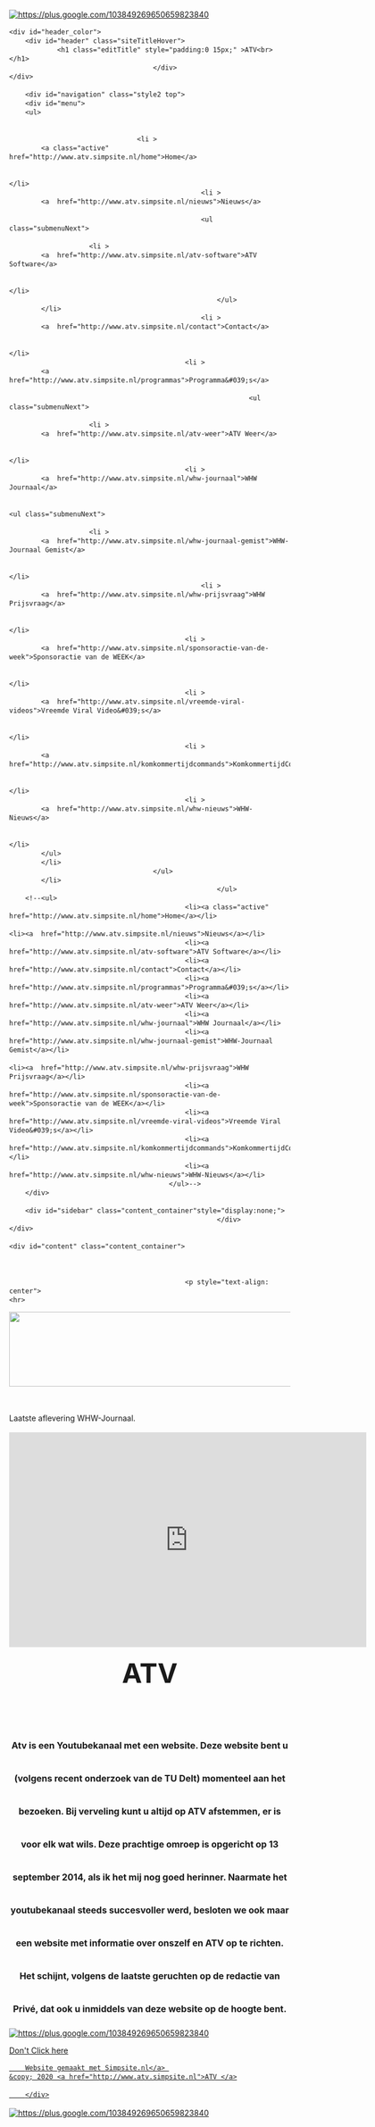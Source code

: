 <!DOCTYPE html PUBLIC "-//W3C//DTD XHTML 1.0 Strict//EN" "http://www.w3.org/TR/xhtml1/DTD/xhtml1-strict.dtd">
<html>
<head>
<meta http-equiv="content-type" content="text/html; charset=UTF-8">
<link rel="shortcut icon" href="favicon.ico">
<meta name="description" content="home">
<meta name="keywords" content="ATVHOME">

<script src='https://www.google.com/recaptcha/api.js'></script>

<p>
    <p>                                                                                                            <a href="https://goo.gl/IDQa3R">                                                    <img src="https://s2.googleusercontent.com/s2/favicons?domain=plus.google.com&amp;feature=youtube_channel" alt="https://plus.google.com/103849269650659823840" width="16" height="16" /></a>&nbsp;<a href="https://www.youtube.com/channel/UCQ0LzMkDh5XzOhaZgeCDn_A"><img src="http://aleshadrew.com/wp-content/uploads/2014/11/YouTube-Play-Button.png" alt="" width="26" height="17" /></a></p>
</p>
<link rel="icon" type="image/png" href="http://simpsite.nl/upload/115/116/Home/logoo.png">

<title>home</title>
<link rel="stylesheet" type="text/css" href="/media/css/editor/forms.css?v=245345" />

<link rel="stylesheet" type="text/css" href="/media/css/user-templates/1/style.css?v=245345" />
<link href="/media/css/editor/elements.css?v=245345" rel="stylesheet" type="text/css" media="screen" />

<!--[if IE 8]>
<link rel="stylesheet" type="text/css" href="/media/css/user-templates/1/ie8.css" />
<![endif]-->
<!--[if IE 7]>
<link rel="stylesheet" type="text/css" href="/media/css/user-templates/1/ie7.css" />
<![endif]-->

<style type="text/css">
body {
	margin: 0px;
}
#header {
	width: 100%;
	background-color: ;
	margin: 0px;
	padding-bottom: 10px;
	text-align: center;
}
#header h1 {
	padding-top: 18px;
	margin-top: 0px;
	font-family: 'Century Gothic', sans-serif;
	font-size: 60px;
	color: white;
	width: 90%;
	margin-left: auto;
	margin-right: auto;
}
.points {
	font-family: 'Century Gothic', sans-serif;
	font-size: 40px;
	color: white;
	margin-left: 100px;
	padding-bottom: 8px;
	border-bottom: 5px solid #009900;
}
#restart {
	font-family: 'Century Gothic', sans-serif;
	font-size: 30px;
	color: white;
	margin-left: 100px;
	padding-bottom: 8px;
	border-radius:  6px;
	padding: 5px;
	-o-transition:0.1s;
	-ms-transition:0.1s;
	-moz-transition:0.1s;
	-webkit-transition:0.1s;
	transition:0.1s;
}
#restart:hover {
	background-color: #227822;
	cursor: pointer;
}
#lives {
	float: left;
	background-color: #2B9B2B;
	border-radius: 5px;
	padding: 5px;
	margin: 12px;
	margin-left: 50px;
	font-family: 'Century Gothic', sans-serif;
	font-size: 30px;
	color: white;
	margin-left: 100px;
	padding-bottom: 8px;
	border-radius:  6px;
	padding: 5px;
}
#highscore {
	font-family: 'Century Gothic', sans-serif;
	font-size: 30px;
	color: white;
	margin-left: 100px;
	padding-bottom: 8px;
	border-radius:  6px;
	padding: 5px;
	margin-top: 20px;
	float: left;
}

#box-click {
	width: 600px;
	background-color: #CF4827;
	border-radius: 5px;
	margin-left: auto;
	margin-right: auto;
	margin-top: 100px;
	padding: 15px;
}
.clicker {
	height: 40px;
	width: 40px;
	background-color: black;
	opacity: 0.5;
	border-radius: 5px;
	margin: 5px;
	display: inline-block;
	-o-transition:0.1s;
	-ms-transition:0.1s;
	-moz-transition:0.1s;
	-webkit-transition:0.1s;
	transition:0.1s;
}
.clicker:hover {
	opacity: 0.3;
	cursor: pointer;
}
#messagebox {
	position: fixed;
	width: 700px;
	height: 400px;
	vertical-align: middle;
	margin-left: auto;
	margin-right: auto;
}

::-moz-selection{
    background-color:Transparent;
    color:#000;
    }

    ::selection {
    background-color:Transparent;
    color:#000;
    }
.myclass::-moz-selection,
.myclass::selection { ... }
</style>

<link rel="stylesheet" type="text/css" href="/save/css" />

<script type="text/javascript" src="https://ajax.googleapis.com/ajax/libs/jquery/1.8.2/jquery.min.js"></script>
<script type="text/javascript" src="https://ajax.googleapis.com/ajax/libs/jqueryui/1.8.23/jquery-ui.min.js"></script>
<script type="text/javascript" src="/media/javascript/usersite/default.js?v=0102014"></script>

<script type="text/javascript">
var page_name = 'home';
</script>

</head>
<body class="usersite">
<link rel="stylesheet" type="text/css" href="/media/javascript/jqGalViewII/common/css/jqGalViewII.css?v=343">
<script type="text/javascript" src="/media/javascript/jqGalViewII/common/js/jqGalViewII.js?v=343"></script>
<script src="/lib/jquery-mousewheel-3.0.6/jquery.mousewheel.min.js" type="text/javascript"></script>
<script type="text/javascript" src="/media/javascript/menu_more.js?v=245345"></script>
<script type="text/javascript">

$(document).ready(function(){
	hoverMenu();
});


</script>
<div style="display:none">
	<img src="/media/images/editor/ajax-loader.gif" style="display: none; ">
</div>
<div id="wrapper" >
	
	<div id="header_color">
		<div id="header" class="siteTitleHover">
				<h1 class="editTitle" style="padding:0 15px;" >ATV<br></h1>
										</div>
	</div>
	
		<div id="navigation" class="style2 top">
		<div id="menu">
		<ul>
				
 
									<li >
			<a class="active" href="http://www.atv.simpsite.nl/home">Home</a>
			 
																					</li>
													<li >
			<a  href="http://www.atv.simpsite.nl/nieuws">Nieuws</a>
			 
													<ul class="submenuNext">
								
						<li >
			<a  href="http://www.atv.simpsite.nl/atv-software">ATV Software</a>
			 
																		</li>
														</ul>
			</li>
													<li >
			<a  href="http://www.atv.simpsite.nl/contact">Contact</a>
			 
																		</li>
												<li >
			<a  href="http://www.atv.simpsite.nl/programmas">Programma&#039;s</a>
			 
																<ul class="submenuNext">
								
						<li >
			<a  href="http://www.atv.simpsite.nl/atv-weer">ATV Weer</a>
			 
																		</li>
												<li >
			<a  href="http://www.atv.simpsite.nl/whw-journaal">WHW Journaal</a>
			 
																		<ul class="submenuNext">
								
						<li >
			<a  href="http://www.atv.simpsite.nl/whw-journaal-gemist">WHW-Journaal Gemist</a>
			 
																					</li>
													<li >
			<a  href="http://www.atv.simpsite.nl/whw-prijsvraag">WHW Prijsvraag</a>
			 
																		</li>
												<li >
			<a  href="http://www.atv.simpsite.nl/sponsoractie-van-de-week">Sponsoractie van de WEEK</a>
			 
																		</li>
												<li >
			<a  href="http://www.atv.simpsite.nl/vreemde-viral-videos">Vreemde Viral Video&#039;s</a>
			 
																		</li>
												<li >
			<a  href="http://www.atv.simpsite.nl/komkommertijdcommands">KomkommertijdCommands</a>
			 
																		</li>
												<li >
			<a  href="http://www.atv.simpsite.nl/whw-nieuws">WHW-Nieuws</a>
			 
																		</li>
			</ul>
			</li>
										</ul>
			</li>
														</ul>
		<!--<ul>
												<li><a class="active" href="http://www.atv.simpsite.nl/home">Home</a></li>
																		<li><a  href="http://www.atv.simpsite.nl/nieuws">Nieuws</a></li>
												<li><a  href="http://www.atv.simpsite.nl/atv-software">ATV Software</a></li>
												<li><a  href="http://www.atv.simpsite.nl/contact">Contact</a></li>
												<li><a  href="http://www.atv.simpsite.nl/programmas">Programma&#039;s</a></li>
												<li><a  href="http://www.atv.simpsite.nl/atv-weer">ATV Weer</a></li>
												<li><a  href="http://www.atv.simpsite.nl/whw-journaal">WHW Journaal</a></li>
												<li><a  href="http://www.atv.simpsite.nl/whw-journaal-gemist">WHW-Journaal Gemist</a></li>
																		<li><a  href="http://www.atv.simpsite.nl/whw-prijsvraag">WHW Prijsvraag</a></li>
												<li><a  href="http://www.atv.simpsite.nl/sponsoractie-van-de-week">Sponsoractie van de WEEK</a></li>
												<li><a  href="http://www.atv.simpsite.nl/vreemde-viral-videos">Vreemde Viral Video&#039;s</a></li>
												<li><a  href="http://www.atv.simpsite.nl/komkommertijdcommands">KomkommertijdCommands</a></li>
												<li><a  href="http://www.atv.simpsite.nl/whw-nieuws">WHW-Nieuws</a></li>
											</ul>-->
		</div>
		
		<div id="sidebar" class="content_container"style="display:none;">
														</div>
	</div>
	
	<div id="content" class="content_container">
	
				
				
												<p style="text-align: center">
    <hr>
</p>
				<p>
    <p><a href="http://www.atv.simpsite.nl/whw-prijsvraag" target="_blank"><img src="http://www.simpsite.nl/upload/115/116/Home/Naamloos.png" alt="" width="735" height="134" /></a></p>
<div id="google_translate_element">&nbsp;</div>
<script>// <![CDATA[
function googleTranslateElementInit() {
  new google.translate.TranslateElement({pageLanguage: 'nl', layout: google.translate.TranslateElement.InlineLayout.SIMPLE}, 'google_translate_element');
}
// ]]></script>
<script src="http://translate.google.com/translate_a/element.js?cb=googleTranslateElementInit"></script>
</p>
				<p>
    <p>Laatste aflevering WHW-Journaal.<br /><br /><iframe title="" src="http://www.youtube.com/embed/DL1XWwasemg?wmode=opaque&amp;theme=dark" width="640" height="385" frameborder="0" allowfullscreen="allowfullscreen"></iframe></p>
</p>
				<p>
    <div style="text-align: center;"><strong><span style="font-size: 36pt;">ATV<br /><br /><span style="font-size: 12pt;">Atv is een Youtubekanaal met een website. Deze website bent u (volgens recent onderzoek van de TU Delt) momenteel aan het bezoeken. Bij verveling kunt u altijd op ATV afstemmen, er is voor elk wat wils. Deze prachtige omroep is opgericht op 13 september 2014, als ik het mij nog goed herinner. Naarmate het youtubekanaal steeds succesvoller werd, besloten we ook maar een website met informatie over onszelf en ATV op te richten. Het schijnt, volgens de laatste geruchten op de redactie van Priv&eacute;, dat ook u inmiddels van deze website op de hoogte bent.</span><br /></span></strong></div>
</p>
				<p>
    <p><a href="https://goo.gl/IDQa3R"><img src="https://s2.googleusercontent.com/s2/favicons?domain=plus.google.com&amp;feature=youtube_channel" alt="https://plus.google.com/103849269650659823840" width="16" height="16" /></a>&nbsp;<a href="https://www.youtube.com/channel/UCQ0LzMkDh5XzOhaZgeCDn_A"><img src="http://aleshadrew.com/wp-content/uploads/2014/11/YouTube-Play-Button.png" alt="" width="26" height="17" /></a></p>
</p>
				<p>
    <p><a href="http://www.atv.simpsite.nl/onzin-van-mein">Don't Click here</a></p>
</p>
											</div>
		<div id="footer">
		<a href="
		http://simpsite.nl" id="footer_logo" target="_blank">
	
		Website gemaakt met Simpsite.nl</a> 
	&copy; 2020 <a href="http://www.atv.simpsite.nl">ATV </a>
	
		</div>
</div>
<p>
    <p>                                                                                                            <a href="https://goo.gl/IDQa3R">                                                    <img src="https://s2.googleusercontent.com/s2/favicons?domain=plus.google.com&amp;feature=youtube_channel" alt="https://plus.google.com/103849269650659823840" width="16" height="16" /></a>&nbsp;<a href="https://www.youtube.com/channel/UCQ0LzMkDh5XzOhaZgeCDn_A"><img src="http://aleshadrew.com/wp-content/uploads/2014/11/YouTube-Play-Button.png" alt="" width="26" height="17" /></a></p>
</p>
<script>

  (function(i,s,o,g,r,a,m){i['GoogleAnalyticsObject']=r;i[r]=i[r]||function(){
  (i[r].q=i[r].q||[]).push(arguments)},i[r].l=1*new Date();a=s.createElement(o),
  m=s.getElementsByTagName(o)[0];a.async=1;a.src=g;m.parentNode.insertBefore(a,m)
  })(window,document,'script','//www.google-analytics.com/analytics.js','ga');

  ga('create', 'UA-7305696-6', 'simpsite.nl');
  ga('send', 'pageview');

</script></body>
</html>

